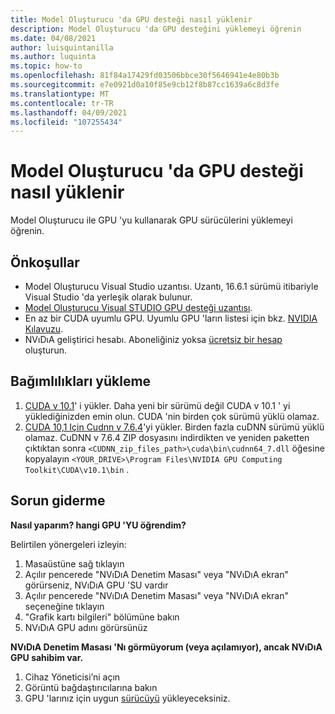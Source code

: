 ```yaml
---
title: Model Oluşturucu 'da GPU desteği nasıl yüklenir
description: Model Oluşturucu 'da GPU desteğini yüklemeyi öğrenin
ms.date: 04/08/2021
author: luisquintanilla
ms.author: luquinta
ms.topic: how-to
ms.openlocfilehash: 81f84a17429fd03506bbce30f5646941e4e80b3b
ms.sourcegitcommit: e7e0921d0a10f85e9cb12f8b87cc1639a6c8d3fe
ms.translationtype: MT
ms.contentlocale: tr-TR
ms.lasthandoff: 04/09/2021
ms.locfileid: "107255434"
---
```

# <a name="how-to-install-gpu-support-in-model-builder"></a>Model Oluşturucu 'da GPU desteği nasıl yüklenir

Model Oluşturucu ile GPU 'yu kullanarak GPU sürücülerini yüklemeyi öğrenin.

## <a name="prerequisites"></a>Önkoşullar

- Model Oluşturucu Visual Studio uzantısı. Uzantı, 16.6.1 sürümü itibariyle Visual Studio 'da yerleşik olarak bulunur.
- [Model Oluşturucu Visual STUDIO GPU desteği uzantısı](https://marketplace.visualstudio.com/items?itemName=MLNET.ModelBuilderGPU).
- En az bir CUDA uyumlu GPU. Uyumlu GPU 'ların listesi için bkz. [NVIDIA Kılavuzu](https://developer.nvidia.com/cuda-gpus).
- NVıDıA geliştirici hesabı. Aboneliğiniz yoksa [ücretsiz bir hesap](https://developer.nvidia.com/developer-program) oluşturun.

## <a name="install-dependencies"></a>Bağımlılıkları yükleme

1. [CUDA v 10.1](https://developer.nvidia.com/cuda-10.1-download-archive-update2)' i yükler. Daha yeni bir sürümü değil CUDA v 10.1 ' yi yüklediğinizden emin olun. CUDA 'nin birden çok sürümü yüklü olamaz.
1. [CUDA 10,1 Için Cudnn v 7.6.4](https://developer.nvidia.com/rdp/cudnn-download)'yi yükler. Birden fazla cuDNN sürümü yüklü olamaz. CuDNN v 7.6.4 ZIP dosyasını indirdikten ve yeniden paketten çıktıktan sonra `<CUDNN_zip_files_path>\cuda\bin\cudnn64_7.dll` öğesine kopyalayın `<YOUR_DRIVE>\Program Files\NVIDIA GPU Computing Toolkit\CUDA\v10.1\bin` .

## <a name="troubleshooting"></a>Sorun giderme

**Nasıl yaparım? hangi GPU 'YU öğrendim?**

Belirtilen yönergeleri izleyin:

1. Masaüstüne sağ tıklayın
1. Açılır pencerede "NVıDıA Denetim Masası" veya "NVıDıA ekran" görürseniz, NVıDıA GPU 'SU vardır
1. Açılır pencerede "NVıDıA Denetim Masası" veya "NVıDıA ekran" seçeneğine tıklayın
1. "Grafik kartı bilgileri" bölümüne bakın
1. NVıDıA GPU adını görürsünüz

**NVıDıA Denetim Masası 'Nı görmüyorum (veya açılamıyor), ancak NVıDıA GPU sahibim var.**

1. Cihaz Yöneticisi’ni açın
1. Görüntü bağdaştırıcılarına bakın
1. GPU 'larınız için uygun [sürücüyü](https://www.nvidia.com/drivers) yükleyeceksiniz.
